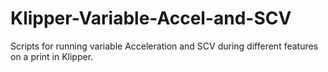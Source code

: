 # Klipper-Variable-Accel-and-SCV
Scripts for running variable Acceleration and SCV during different features on a print in Klipper.
